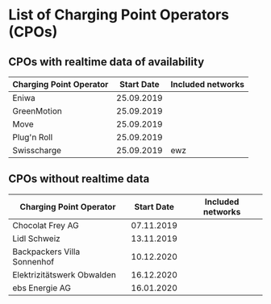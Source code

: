 # List of Charging Point Operators (CPOs)

## CPOs with realtime data of availability

| Charging Point Operator | Start Date | Included networks
| --- | --- | ---
| Eniwa | 25.09.2019 | 
| GreenMotion | 25.09.2019 |
| Move | 25.09.2019 |
| Plug'n Roll | 25.09.2019 |
| Swisscharge | 25.09.2019 | ewz

## CPOs without realtime data

| Charging Point Operator | Start Date | Included networks
| --- | --- | ---
| Chocolat Frey AG | 07.11.2019 |
| Lidl Schweiz | 13.11.2019 |
| Backpackers Villa Sonnenhof | 10.12.2020 |
| Elektrizitätswerk Obwalden | 16.12.2020 |
| ebs Energie AG | 16.01.2020 |
